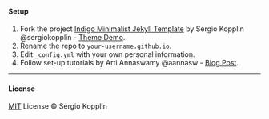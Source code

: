 #### Setup
1. Fork the project [Indigo Minimalist Jekyll Template](https://github.com/sergiokopplin/indigo/fork) by Sérgio Kopplin @sergiokopplin - [Theme Demo](http://sergiokopplin.github.io/indigo/).
2. Rename the repo to `your-username.github.io`.
3. Edit `_config.yml` with your own personal information.
4. Follow set-up tutorials by Arti Annaswamy @aannasw - [Blog Post](http://artiannaswamy.com/build-a-github-blog-part-2).

---
#### License
[MIT](https://kopplin.mit-license.org/) License © Sérgio Kopplin
